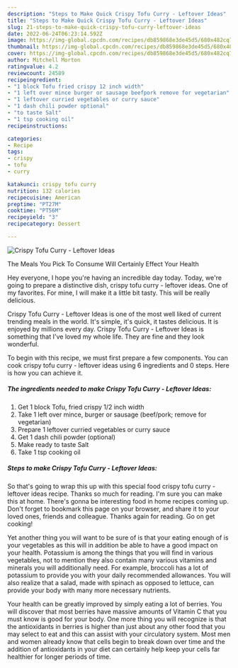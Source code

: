 ```yaml
---
description: "Steps to Make Quick Crispy Tofu Curry - Leftover Ideas"
title: "Steps to Make Quick Crispy Tofu Curry - Leftover Ideas"
slug: 21-steps-to-make-quick-crispy-tofu-curry-leftover-ideas
date: 2022-06-24T06:23:14.592Z
image: https://img-global.cpcdn.com/recipes/db859868e3de45d5/680x482cq70/crispy-tofu-curry-leftover-ideas-recipe-main-photo.jpg
thumbnail: https://img-global.cpcdn.com/recipes/db859868e3de45d5/680x482cq70/crispy-tofu-curry-leftover-ideas-recipe-main-photo.jpg
cover: https://img-global.cpcdn.com/recipes/db859868e3de45d5/680x482cq70/crispy-tofu-curry-leftover-ideas-recipe-main-photo.jpg
author: Mitchell Morton
ratingvalue: 4.2
reviewcount: 24589
recipeingredient:
- "1 block Tofu fried crispy 12 inch width"
- "1 left over mince burger or sausage beefpork remove for vegetarian"
- "1 leftover curried vegetables or curry sauce"
- "1 dash chili powder optional"
- "to taste Salt"
- "1 tsp cooking oil"
recipeinstructions:

categories:
- Recipe
tags:
- crispy
- tofu
- curry

katakunci: crispy tofu curry 
nutrition: 132 calories
recipecuisine: American
preptime: "PT27M"
cooktime: "PT56M"
recipeyield: "3"
recipecategory: Dessert

---
```



![Crispy Tofu Curry - Leftover Ideas](https://img-global.cpcdn.com/recipes/db859868e3de45d5/680x482cq70/crispy-tofu-curry-leftover-ideas-recipe-main-photo.jpg)

The Meals You Pick To Consume Will Certainly Effect Your Health

Hey everyone, I hope you're having an incredible day today. Today, we're going to prepare a distinctive dish, crispy tofu curry - leftover ideas. One of my favorites. For mine, I will make it a little bit tasty. This will be really delicious.

Crispy Tofu Curry - Leftover Ideas is one of the most well liked of current trending meals in the world. It's simple, it's quick, it tastes delicious. It is enjoyed by millions every day. Crispy Tofu Curry - Leftover Ideas is something that I've loved my whole life. They are fine and they look wonderful.




To begin with this recipe, we must first prepare a few components. You can cook crispy tofu curry - leftover ideas using 6 ingredients and 0 steps. Here is how you can achieve it.

<!--inarticleads1-->

##### The ingredients needed to make Crispy Tofu Curry - Leftover Ideas:

1. Get 1 block Tofu, fried crispy 1/2 inch width
1. Take 1 left over mince, burger or sausage (beef/pork; remove for vegetarian)
1. Prepare 1 leftover curried vegetables or curry sauce
1. Get 1 dash chili powder (optional)
1. Make ready to taste Salt
1. Take 1 tsp cooking oil




<!--inarticleads2-->

##### Steps to make Crispy Tofu Curry - Leftover Ideas:





So that's going to wrap this up with this special food crispy tofu curry - leftover ideas recipe. Thanks so much for reading. I'm sure you can make this at home. There's gonna be interesting food in home recipes coming up. Don't forget to bookmark this page on your browser, and share it to your loved ones, friends and colleague. Thanks again for reading. Go on get cooking!

Yet another thing you will want to be sure of is that your eating enough of is your vegetables as this will in addition be able to have a good impact on your health. Potassium is among the things that you will find in various vegetables, not to mention they also contain many various vitamins and minerals you will additionally need. For example, broccoli has a lot of potassium to provide you with your daily recommended allowances. You will also realize that a salad, made with spinach as opposed to lettuce, can provide your body with many more necessary nutrients.

Your health can be greatly improved by simply eating a lot of berries. You will discover that most berries have massive amounts of Vitamin C that you must know is good for your body. One more thing you will recognize is that the antioxidants in berries is higher than just about any other food that you may select to eat and this can assist with your circulatory system. Most men and women already know that cells begin to break down over time and the addition of antioxidants in your diet can certainly help keep your cells far healthier for longer periods of time.
